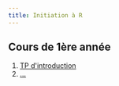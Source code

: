 ```yaml
---
title: Initiation à R
---
```


## Cours de 1ère année

1. [TP d'introduction](initiation-a-r-tp1.html)
2. [...]()

